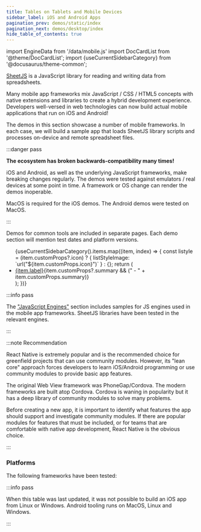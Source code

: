 ```yaml
---
title: Tables on Tablets and Mobile Devices
sidebar_label: iOS and Android Apps
pagination_prev: demos/static/index
pagination_next: demos/desktop/index
hide_table_of_contents: true
---
```


import EngineData from '/data/mobile.js'
import DocCardList from '@theme/DocCardList';
import {useCurrentSidebarCategory} from '@docusaurus/theme-common';

[SheetJS](https://sheetjs.com) is a JavaScript library for reading and writing
data from spreadsheets.

Many mobile app frameworks mix JavaScript / CSS / HTML5 concepts with native
extensions and libraries to create a hybrid development experience.  Developers
well-versed in web technologies can now build actual mobile applications that
run on iOS and Android!

The demos in this section showcase a number of mobile frameworks. In each case,
we will build a sample app that loads SheetJS library scripts and processes
on-device and remote spreadsheet files.

:::danger pass

**The ecosystem has broken backwards-compatibility many times!**

iOS and Android, as well as the underlying JavaScript frameworks, make breaking
changes regularly.  The demos were tested against emulators / real devices at
some point in time.  A framework or OS change can render the demos inoperable.

MacOS is required for the iOS demos.  The Android demos were tested on MacOS.

:::

Demos for common tools are included in separate pages.  Each demo section will
mention test dates and platform versions.

<ul>{useCurrentSidebarCategory().items.map((item, index) => {
  const listyle = (item.customProps?.icon) ? {
    listStyleImage: `url("${item.customProps.icon}")`
  } : {};
  return (<li style={listyle} {...(item.customProps?.class ? {className: item.customProps.class}: {})}>
    <a href={item.href}>{item.label}</a>{item.customProps?.summary && (" - " + item.customProps.summary)}
  </li>);
})}</ul>

:::info pass

The ["JavaScript Engines"](/docs/demos/engines) section includes samples for JS
engines used in the mobile app frameworks.  SheetJS libraries have been tested
in the relevant engines.

:::

:::note Recommendation

React Native is extremely popular and is the recommended choice for greenfield
projects that can use community modules.  However, its "lean core" approach
forces developers to learn iOS/Android programming or use community modules to
provide basic app features.

The original Web View framework was PhoneGap/Cordova. The modern frameworks are
built atop Cordova. Cordova is waning in popularity but it has a deep library of
community modules to solve many problems.

Before creating a new app, it is important to identify what features the app
should support and investigate community modules.  If there are popular modules
for features that must be included, or for teams that are comfortable with
native app development, React Native is the obvious choice.

:::

### Platforms

The following frameworks have been tested:

<EngineData/>

:::info pass

When this table was last updated, it was not possible to build an iOS app from
Linux or Windows. Android tooling runs on MacOS, Linux and Windows.

:::
